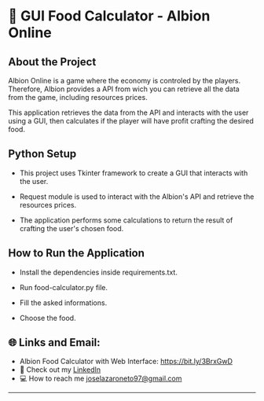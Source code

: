 # :pushpin: GUI Food Calculator - Albion Online
 

## About the Project

Albion Online is a game where the economy is controled by the players. Therefore, Albion provides a API from wich you can retrieve all the data from the game, including resources prices. 

This application retrieves the data from the API and interacts with the user using a GUI, then calculates if the player
will have profit crafting the desired food.

## Python Setup

 * This project uses Tkinter framework to create a GUI that interacts with the user.

 * Request module is used to interact with the Albion's API and retrieve the resources prices.

 * The application performs some calculations to return the result of crafting the user's chosen food.

## How to Run the Application

 * Install the dependencies inside requirements.txt.

 * Run food-calculator.py file.

 * Fill the asked informations.
 
 * Choose the food.
 

## :globe_with_meridians: Links and Email:
* Albion Food Calculator with Web Interface: https://bit.ly/3BrxGwD
* :page_with_curl: Check out my [LinkedIn](https://www.linkedin.com/in/joselazaroneto232/)
* :computer: How to reach me joselazaroneto97@gmail.com

 
---





